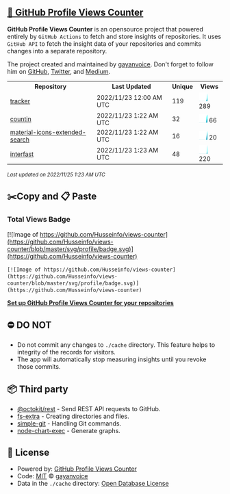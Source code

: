 ## [🚀 GitHub Profile Views Counter](https://github.com/gayanvoice/github-profile-views-counter)
**GitHub Profile Views Counter** is an opensource project that powered entirely by  `GitHub Actions` to fetch and store insights of repositories.
It uses `GitHub API` to fetch the insight data of your repositories and commits changes into a separate repository.

The project created and maintained by [gayanvoice](https://github.com/gayanvoice). Don't forget to follow him on [GitHub](https://github.com/gayanvoice), [Twitter](https://twitter.com/gayanvoice), and [Medium](https://gayanvoice.medium.com/).

<table>
	<tr>
		<th>
			Repository
		</th>
		<th>
			Last Updated
		</th>
		<th>
			Unique
		</th>
		<th>
			Views
		</th>
	</tr>
	<tr>
		<td>
			<a href="https://github.com/Husseinfo/views-counter/tree/master/readme/90946301/year.md">
				tracker
			</a>
		</td>
		<td>
			2022/11/23 12:00 AM UTC
		</td>
		<td>
			119
		</td>
		<td>
			<img alt="Response time graph" src="https://github.com/Husseinfo/views-counter/raw/master/graph/90946301/small/year.png" height="20"> 289
		</td>
	</tr>
	<tr>
		<td>
			<a href="https://github.com/Husseinfo/views-counter/tree/master/readme/522266410/year.md">
				countin
			</a>
		</td>
		<td>
			2022/11/23 1:22 AM UTC
		</td>
		<td>
			32
		</td>
		<td>
			<img alt="Response time graph" src="https://github.com/Husseinfo/views-counter/raw/master/graph/522266410/small/year.png" height="20"> 66
		</td>
	</tr>
	<tr>
		<td>
			<a href="https://github.com/Husseinfo/views-counter/tree/master/readme/546254082/year.md">
				material-icons-extended-search
			</a>
		</td>
		<td>
			2022/11/23 1:22 AM UTC
		</td>
		<td>
			16
		</td>
		<td>
			<img alt="Response time graph" src="https://github.com/Husseinfo/views-counter/raw/master/graph/546254082/small/year.png" height="20"> 20
		</td>
	</tr>
	<tr>
		<td>
			<a href="https://github.com/Husseinfo/views-counter/tree/master/readme/565507905/year.md">
				interfast
			</a>
		</td>
		<td>
			2022/11/23 1:23 AM UTC
		</td>
		<td>
			48
		</td>
		<td>
			<img alt="Response time graph" src="https://github.com/Husseinfo/views-counter/raw/master/graph/565507905/small/year.png" height="20"> 220
		</td>
	</tr>
</table>

<small><i>Last updated on 2022/11/25 1:23 AM UTC</i></small>

## ✂️Copy and 📋 Paste
### Total Views Badge
[![Image of https://github.com/Husseinfo/views-counter](https://github.com/Husseinfo/views-counter/blob/master/svg/profile/badge.svg)](https://github.com/Husseinfo/views-counter)

```readme
[![Image of https://github.com/Husseinfo/views-counter](https://github.com/Husseinfo/views-counter/blob/master/svg/profile/badge.svg)](https://github.com/Husseinfo/views-counter)
```
[**Set up GitHub Profile Views Counter for your repositories**](https://github.com/gayanvoice/github-profile-views-counter)
## ⛔ DO NOT
- Do not commit any changes to `./cache` directory. This feature helps to integrity of the records for visitors.
- The app will automatically stop measuring insights until you revoke those commits.
## 📦 Third party

- [@octokit/rest](https://www.npmjs.com/package/@octokit/rest) - Send REST API requests to GitHub.
- [fs-extra](https://www.npmjs.com/package/fs-extra) - Creating directories and files.
- [simple-git](https://www.npmjs.com/package/simple-git) - Handling Git commands.
- [node-chart-exec](https://www.npmjs.com/package/node-chart-exec) - Generate graphs.
## 📄 License
- Powered by: [GitHub Profile Views Counter](https://github.com/gayanvoice/github-profile-views-counter)
- Code: [MIT](./LICENSE) © [gayanvoice](https://github.com/gayanvoice)
- Data in the `./cache` directory: [Open Database License](https://opendatacommons.org/licenses/odbl/1-0/)